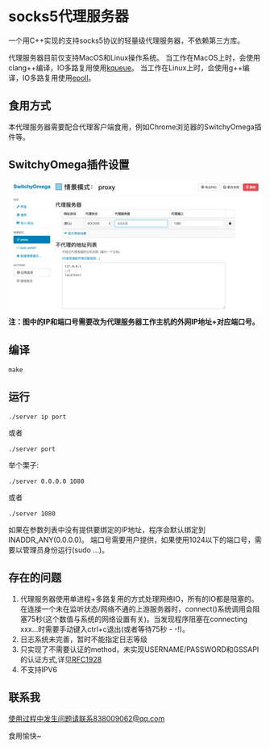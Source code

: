 # socks5代理服务器
一个用C++实现的支持socks5协议的轻量级代理服务器，不依赖第三方库。

代理服务器目前仅支持MacOS和Linux操作系统。
当工作在MacOS上时，会使用clang++编译，IO多路复用使用[kqueue](https://www.freebsd.org/cgi/man.cgi?query=kqueue&sektion=2)。
当工作在Linux上时，会使用g++编译，IO多路复用使用[epoll](http://man7.org/linux/man-pages/man7/epoll.7.html)。

## 食用方式
本代理服务器需要配合代理客户端食用，例如Chrome浏览器的SwitchyOmega插件等。

## SwitchyOmega插件设置
![image](https://github.com/Monster12138/socks5-server/blob/master/SwitchyOmega-config.png)
**注：图中的IP和端口号需要改为代理服务器工作主机的外网IP地址+对应端口号。**

## 编译 
```
make
```

## 运行
```
./server ip port
```
或者
```
./server port
```
举个栗子: 
```
./server 0.0.0.0 1080
```
或者
```
./server 1080
```
如果在参数列表中没有提供要绑定的IP地址，程序会默认绑定到INADDR_ANY(0.0.0.0)。
端口号需要用户提供，如果使用1024以下的端口号，需要以管理员身份运行(sudo ...)。

## 存在的问题
1. 代理服务器使用单进程+多路复用的方式处理网络IO，所有的IO都是阻塞的。在连接一个未在监听状态/网络不通的上游服务器时，connect()系统调用会阻塞75秒(这个数值与系统的网络设置有关)。当发现程序阻塞在connecting xxx...时需要手动键入ctrl+c退出(或者等待75秒 - -!)。
2. 日志系统未完善，暂时不能指定日志等级
3. 只实现了不需要认证的method，未实现USERNAME/PASSWORD和GSSAPI的认证方式,详见[RFC1928](https://tools.ietf.org/html/rfc1928)
4. 不支持IPV6

## 联系我
使用过程中发生问题请联系838009062@qq.com

食用愉快~
